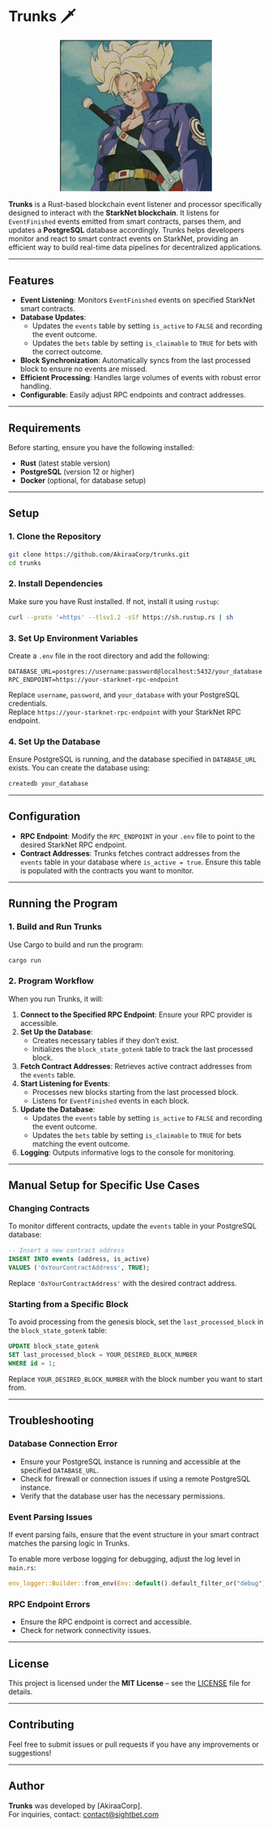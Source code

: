 
# Trunks 🗡️

<div align="center">
  <img src="Trunks.png" alt="Trunks Logo" width="300"/>
</div>

**Trunks** is a Rust-based blockchain event listener and processor specifically designed to interact with the **StarkNet blockchain**. It listens for `EventFinished` events emitted from smart contracts, parses them, and updates a **PostgreSQL** database accordingly. Trunks helps developers monitor and react to smart contract events on StarkNet, providing an efficient way to build real-time data pipelines for decentralized applications.

---

## Features

- **Event Listening**: Monitors `EventFinished` events on specified StarkNet smart contracts.  
- **Database Updates**:
  - Updates the `events` table by setting `is_active` to `FALSE` and recording the event outcome.
  - Updates the `bets` table by setting `is_claimable` to `TRUE` for bets with the correct outcome.
- **Block Synchronization**: Automatically syncs from the last processed block to ensure no events are missed.
- **Efficient Processing**: Handles large volumes of events with robust error handling.
- **Configurable**: Easily adjust RPC endpoints and contract addresses.

---

## Requirements

Before starting, ensure you have the following installed:

- **Rust** (latest stable version)  
- **PostgreSQL** (version 12 or higher)  
- **Docker** (optional, for database setup)  

---

## Setup

### 1. Clone the Repository

```bash
git clone https://github.com/AkiraaCorp/trunks.git
cd trunks
```

### 2. Install Dependencies

Make sure you have Rust installed. If not, install it using `rustup`:

```bash
curl --proto '=https' --tlsv1.2 -sSf https://sh.rustup.rs | sh
```

### 3. Set Up Environment Variables

Create a `.env` file in the root directory and add the following:

```env
DATABASE_URL=postgres://username:password@localhost:5432/your_database
RPC_ENDPOINT=https://your-starknet-rpc-endpoint
```

Replace `username`, `password`, and `your_database` with your PostgreSQL credentials.  
Replace `https://your-starknet-rpc-endpoint` with your StarkNet RPC endpoint.

### 4. Set Up the Database

Ensure PostgreSQL is running, and the database specified in `DATABASE_URL` exists. You can create the database using:

```bash
createdb your_database
```

---

## Configuration

- **RPC Endpoint**: Modify the `RPC_ENDPOINT` in your `.env` file to point to the desired StarkNet RPC endpoint.
- **Contract Addresses**: Trunks fetches contract addresses from the `events` table in your database where `is_active = true`. Ensure this table is populated with the contracts you want to monitor.

---

## Running the Program

### 1. Build and Run Trunks

Use Cargo to build and run the program:

```bash
cargo run
```

### 2. Program Workflow

When you run Trunks, it will:

1. **Connect to the Specified RPC Endpoint**: Ensure your RPC provider is accessible.  
2. **Set Up the Database**:
   - Creates necessary tables if they don’t exist.
   - Initializes the `block_state_gotenk` table to track the last processed block.
3. **Fetch Contract Addresses**: Retrieves active contract addresses from the `events` table.
4. **Start Listening for Events**:
   - Processes new blocks starting from the last processed block.
   - Listens for `EventFinished` events in each block.
5. **Update the Database**:
   - Updates the `events` table by setting `is_active` to `FALSE` and recording the event outcome.
   - Updates the `bets` table by setting `is_claimable` to `TRUE` for bets matching the event outcome.
6. **Logging**: Outputs informative logs to the console for monitoring.

---

## Manual Setup for Specific Use Cases

### Changing Contracts

To monitor different contracts, update the `events` table in your PostgreSQL database:

```sql
-- Insert a new contract address
INSERT INTO events (address, is_active)
VALUES ('0xYourContractAddress', TRUE);
```

Replace `'0xYourContractAddress'` with the desired contract address.

### Starting from a Specific Block

To avoid processing from the genesis block, set the `last_processed_block` in the `block_state_gotenk` table:

```sql
UPDATE block_state_gotenk
SET last_processed_block = YOUR_DESIRED_BLOCK_NUMBER
WHERE id = 1;
```

Replace `YOUR_DESIRED_BLOCK_NUMBER` with the block number you want to start from.

---

## Troubleshooting

### Database Connection Error

- Ensure your PostgreSQL instance is running and accessible at the specified `DATABASE_URL`.  
- Check for firewall or connection issues if using a remote PostgreSQL instance.  
- Verify that the database user has the necessary permissions.

### Event Parsing Issues

If event parsing fails, ensure that the event structure in your smart contract matches the parsing logic in Trunks.

To enable more verbose logging for debugging, adjust the log level in `main.rs`:

```rust
env_logger::Builder::from_env(Env::default().default_filter_or("debug")).init();
```

### RPC Endpoint Errors

- Ensure the RPC endpoint is correct and accessible.  
- Check for network connectivity issues.

---

## License

This project is licensed under the **MIT License** – see the [LICENSE](LICENSE) file for details.

---

## Contributing

Feel free to submit issues or pull requests if you have any improvements or suggestions!

---

## Author

**Trunks** was developed by [AkiraaCorp].  
For inquiries, contact: [contact@sightbet.com](mailto:contact@sightbet.com)
